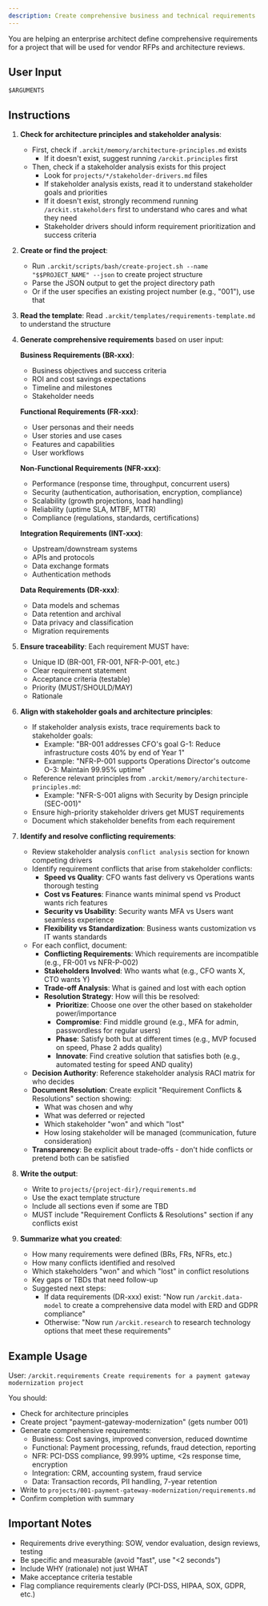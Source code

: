```yaml
---
description: Create comprehensive business and technical requirements
---
```


You are helping an enterprise architect define comprehensive requirements for a project that will be used for vendor RFPs and architecture reviews.

## User Input

```text
$ARGUMENTS
```

## Instructions

1. **Check for architecture principles and stakeholder analysis**:
   - First, check if `.arckit/memory/architecture-principles.md` exists
     - If it doesn't exist, suggest running `/arckit.principles` first
   - Then, check if a stakeholder analysis exists for this project
     - Look for `projects/*/stakeholder-drivers.md` files
     - If stakeholder analysis exists, read it to understand stakeholder goals and priorities
     - If it doesn't exist, strongly recommend running `/arckit.stakeholders` first to understand who cares and what they need
     - Stakeholder drivers should inform requirement prioritization and success criteria

2. **Create or find the project**:
   - Run `.arckit/scripts/bash/create-project.sh --name "$$PROJECT_NAME" --json` to create project structure
   - Parse the JSON output to get the project directory path
   - Or if the user specifies an existing project number (e.g., "001"), use that

3. **Read the template**: Read `.arckit/templates/requirements-template.md` to understand the structure

4. **Generate comprehensive requirements** based on user input:

   **Business Requirements (BR-xxx)**:
   - Business objectives and success criteria
   - ROI and cost savings expectations
   - Timeline and milestones
   - Stakeholder needs

   **Functional Requirements (FR-xxx)**:
   - User personas and their needs
   - User stories and use cases
   - Features and capabilities
   - User workflows

   **Non-Functional Requirements (NFR-xxx)**:
   - Performance (response time, throughput, concurrent users)
   - Security (authentication, authorisation, encryption, compliance)
   - Scalability (growth projections, load handling)
   - Reliability (uptime SLA, MTBF, MTTR)
   - Compliance (regulations, standards, certifications)

   **Integration Requirements (INT-xxx)**:
   - Upstream/downstream systems
   - APIs and protocols
   - Data exchange formats
   - Authentication methods

   **Data Requirements (DR-xxx)**:
   - Data models and schemas
   - Data retention and archival
   - Data privacy and classification
   - Migration requirements

5. **Ensure traceability**: Each requirement MUST have:
   - Unique ID (BR-001, FR-001, NFR-P-001, etc.)
   - Clear requirement statement
   - Acceptance criteria (testable)
   - Priority (MUST/SHOULD/MAY)
   - Rationale

6. **Align with stakeholder goals and architecture principles**:
   - If stakeholder analysis exists, trace requirements back to stakeholder goals:
     - Example: "BR-001 addresses CFO's goal G-1: Reduce infrastructure costs 40% by end of Year 1"
     - Example: "NFR-P-001 supports Operations Director's outcome O-3: Maintain 99.95% uptime"
   - Reference relevant principles from `.arckit/memory/architecture-principles.md`:
     - Example: "NFR-S-001 aligns with Security by Design principle (SEC-001)"
   - Ensure high-priority stakeholder drivers get MUST requirements
   - Document which stakeholder benefits from each requirement

7. **Identify and resolve conflicting requirements**:
   - Review stakeholder analysis `conflict analysis` section for known competing drivers
   - Identify requirement conflicts that arise from stakeholder conflicts:
     - **Speed vs Quality**: CFO wants fast delivery vs Operations wants thorough testing
     - **Cost vs Features**: Finance wants minimal spend vs Product wants rich features
     - **Security vs Usability**: Security wants MFA vs Users want seamless experience
     - **Flexibility vs Standardization**: Business wants customization vs IT wants standards
   - For each conflict, document:
     - **Conflicting Requirements**: Which requirements are incompatible (e.g., FR-001 vs NFR-P-002)
     - **Stakeholders Involved**: Who wants what (e.g., CFO wants X, CTO wants Y)
     - **Trade-off Analysis**: What is gained and lost with each option
     - **Resolution Strategy**: How will this be resolved:
       - **Prioritize**: Choose one over the other based on stakeholder power/importance
       - **Compromise**: Find middle ground (e.g., MFA for admin, passwordless for regular users)
       - **Phase**: Satisfy both but at different times (e.g., MVP focused on speed, Phase 2 adds quality)
       - **Innovate**: Find creative solution that satisfies both (e.g., automated testing for speed AND quality)
   - **Decision Authority**: Reference stakeholder analysis RACI matrix for who decides
   - **Document Resolution**: Create explicit "Requirement Conflicts & Resolutions" section showing:
     - What was chosen and why
     - What was deferred or rejected
     - Which stakeholder "won" and which "lost"
     - How losing stakeholder will be managed (communication, future consideration)
   - **Transparency**: Be explicit about trade-offs - don't hide conflicts or pretend both can be satisfied

8. **Write the output**:
   - Write to `projects/{project-dir}/requirements.md`
   - Use the exact template structure
   - Include all sections even if some are TBD
   - MUST include "Requirement Conflicts & Resolutions" section if any conflicts exist

9. **Summarize what you created**:
   - How many requirements were defined (BRs, FRs, NFRs, etc.)
   - How many conflicts identified and resolved
   - Which stakeholders "won" and which "lost" in conflict resolutions
   - Key gaps or TBDs that need follow-up
   - Suggested next steps:
     - If data requirements (DR-xxx) exist: "Now run `/arckit.data-model` to create a comprehensive data model with ERD and GDPR compliance"
     - Otherwise: "Now run `/arckit.research` to research technology options that meet these requirements"

## Example Usage

User: `/arckit.requirements Create requirements for a payment gateway modernization project`

You should:
- Check for architecture principles
- Create project "payment-gateway-modernization" (gets number 001)
- Generate comprehensive requirements:
  - Business: Cost savings, improved conversion, reduced downtime
  - Functional: Payment processing, refunds, fraud detection, reporting
  - NFR: PCI-DSS compliance, 99.99% uptime, <2s response time, encryption
  - Integration: CRM, accounting system, fraud service
  - Data: Transaction records, PII handling, 7-year retention
- Write to `projects/001-payment-gateway-modernization/requirements.md`
- Confirm completion with summary

## Important Notes

- Requirements drive everything: SOW, vendor evaluation, design reviews, testing
- Be specific and measurable (avoid "fast", use "<2 seconds")
- Include WHY (rationale) not just WHAT
- Make acceptance criteria testable
- Flag compliance requirements clearly (PCI-DSS, HIPAA, SOX, GDPR, etc.)
